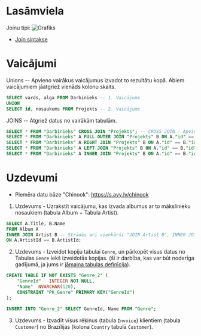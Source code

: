 # Lasāmviela

Joinu tipi:
![Grafiks](https://miro.medium.com/v2/0*Nrjozs1i0XIiACKd.png)

* [Join sintakse](https://www.sqlite.org/syntax/join-operator.html)

# Vaicājumi

Unions -- Apvieno vairākus vaicājumus izvadot to rezultātu kopā. Abiem vaicājumiem jāatgriež vienāds kolonu skaits.

```sql
SELECT vards, alga FROM Darbinieks -- 1. Vaicājums
UNION
SELECT id, nosaukums FROM Projekts -- 2. Vaicājums
```

JOINS -- Atgriež datus no vairākām tabulām.
```sql
SELECT * FROM "Darbinieks" CROSS JOIN "Projekts"; -- CROSS JOIN - Apvieno tabulu rezultātus, katrai rindai no tabulas 1 izvadot visas rindas no tabulas 2.  
SELECT * FROM "Darbinieks" A FULL OUTER JOIN "Projekts" B ON A."id" == B."id" -- FULL OUTER JOIN - Izvada visus tabulas 1 rezultātus, un ja apvienotajā kolonā ir atbilstoša vērtība, izvada vērtības no tabulas 2. Ja nav - izvada NULL šajos tabulas 2 laukos. Apvienots RIGHT un LEFT joins.
SELECT * FROM "Darbinieks" A RIGHT JOIN "Projekts" B ON A."id" == B."id"; -- RIGHT (OUTER) JOIN - Izvada visus tabulas 2 rezultātus, kuriem ir atbilstoša vērtība norādītajā tabulas 1 kolonā. Ja nav - izvada NULL tabulas 1. laukos.
SELECT * FROM "Darbinieks" A LEFT JOIN "Projekts" B ON A."id" == B."id"; -- LEFT (OUTER) JOIN - Izvada visus tabulas 1 rezultātus, kuriem ir atbilstoša vērtība norādītajā tabulas 2 kolonā. Ja nav - izvada NULL tabulas 2. laukos.
SELECT * FROM "Darbinieks" A INNER JOIN "Projekts" B ON A."id" == B."id"; -- INNER JOIN - Izvada TIKAI tos tabulu rezultātus kuriem tabulā 1 ir atbilstoša vērtība tabulā 2.
```

# Uzdevumi

* Piemēra datu bāze "Chinook": https://s.ayy.lv/chinook

1. Uzdevums - Uzrakstīt vaicājumu, kas izvada albumus ar to mākslinieku nosaukiem (tabula Album + Tabula Artist).

```sql
SELECT A.Title, B.Name
FROM Album A 
INNER JOIN Artist B -- Strādās arī vienkārši "JOIN Artist B", INNER JOIN ir standarta joins.
ON A.ArtistId == B.ArtistId;
```

2. Uzdevums - Izveidot kopiju tabulai `Genre`, un pārkopēt visus datus no Tabulas `Genre` iekš izveidotās kopijas. (šī ir darbība, kas var būt noderīga gadījumā, ja jums ir [jāmaina tabulas definīcija](https://www.sqlite.org/lang_altertable.html)).

```sql
CREATE TABLE IF NOT EXISTS "Genre_2" (
	"GenreId"	INTEGER NOT NULL,
	"Name"	NVARCHAR(120),
	CONSTRAINT "PK_Genre" PRIMARY KEY("GenreId")
);

INSERT INTO "Genre_2" SELECT GenreId, Name FROM "Genre";
```

3. Uzdevums - Izvadīt visus rēķinus (tabula `Invoice`) klientiem (tabula `Customer`) no Brazīlijas (kolona `Country` tabulā `Customer`).
